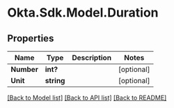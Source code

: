 # Okta.Sdk.Model.Duration
## Properties

Name | Type | Description | Notes
------------ | ------------- | ------------- | -------------
**Number** | **int?** |  | [optional] 
**Unit** | **string** |  | [optional] 

[[Back to Model list]](../README.md#documentation-for-models) [[Back to API list]](../README.md#documentation-for-api-endpoints) [[Back to README]](../README.md)

